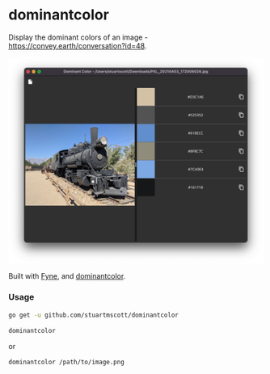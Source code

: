dominantcolor
=============

Display the dominant colors of an image - https://convey.earth/conversation?id=48.

![Screenshot](data/screenshot.png)

Built with [Fyne](https://fyne.io), and [dominantcolor](https://github.com/cenkalti/dominantcolor).

### Usage

```sh
go get -u github.com/stuartmscott/dominantcolor
```

```sh
dominantcolor
```
or
```sh
dominantcolor /path/to/image.png
```
